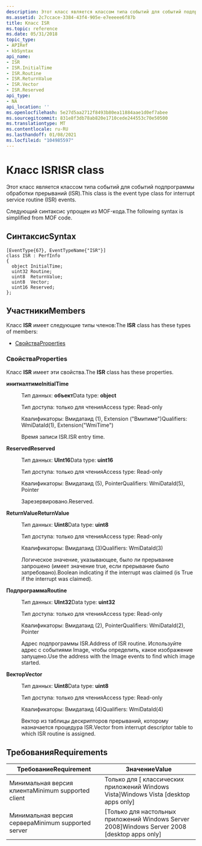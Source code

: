 ```yaml
---
description: Этот класс является классом типа событий для событий подпрограммы обработки прерываний (ISR). Следующий синтаксис упрощен из MOF-кода.
ms.assetid: 2c7ccace-3384-43f4-905e-e7eeeee6f87b
title: Класс ISR
ms.topic: reference
ms.date: 05/31/2018
topic_type:
- APIRef
- kbSyntax
api_name:
- ISR
- ISR.InitialTime
- ISR.Routine
- ISR.ReturnValue
- ISR.Vector
- ISR.Reserved
api_type:
- NA
api_location: ''
ms.openlocfilehash: 5e27d5aa2712f8493b80ea11884aae1d0ef7abee
ms.sourcegitcommit: 831e8f3db78ab820e1710cede244553c70e50500
ms.translationtype: MT
ms.contentlocale: ru-RU
ms.lasthandoff: 01/08/2021
ms.locfileid: "104985597"
---
```

# <a name="isr-class"></a><span data-ttu-id="68c91-104">Класс ISR</span><span class="sxs-lookup"><span data-stu-id="68c91-104">ISR class</span></span>

<span data-ttu-id="68c91-105">Этот класс является классом типа событий для событий подпрограммы обработки прерываний (ISR).</span><span class="sxs-lookup"><span data-stu-id="68c91-105">This class is the event type class for interrupt service routine (ISR) events.</span></span>

<span data-ttu-id="68c91-106">Следующий синтаксис упрощен из MOF-кода.</span><span class="sxs-lookup"><span data-stu-id="68c91-106">The following syntax is simplified from MOF code.</span></span>

## <a name="syntax"></a><span data-ttu-id="68c91-107">Синтаксис</span><span class="sxs-lookup"><span data-stu-id="68c91-107">Syntax</span></span>

``` syntax
[EventType{67}, EventTypeName{"ISR"}]
class ISR : PerfInfo
{
  object InitialTime;
  uint32 Routine;
  uint8  ReturnValue;
  uint8  Vector;
  uint16 Reserved;
};
```

## <a name="members"></a><span data-ttu-id="68c91-108">Участники</span><span class="sxs-lookup"><span data-stu-id="68c91-108">Members</span></span>

<span data-ttu-id="68c91-109">Класс **ISR** имеет следующие типы членов:</span><span class="sxs-lookup"><span data-stu-id="68c91-109">The **ISR** class has these types of members:</span></span>

-   [<span data-ttu-id="68c91-110">Свойства</span><span class="sxs-lookup"><span data-stu-id="68c91-110">Properties</span></span>](#properties)

### <a name="properties"></a><span data-ttu-id="68c91-111">Свойства</span><span class="sxs-lookup"><span data-stu-id="68c91-111">Properties</span></span>

<span data-ttu-id="68c91-112">Класс **ISR** имеет эти свойства.</span><span class="sxs-lookup"><span data-stu-id="68c91-112">The **ISR** class has these properties.</span></span>

<dl> <dt>

<span data-ttu-id="68c91-113">**инитиалтиме**</span><span class="sxs-lookup"><span data-stu-id="68c91-113">**InitialTime**</span></span>
</dt> <dd> <dl> <dt>

<span data-ttu-id="68c91-114">Тип данных: **объект**</span><span class="sxs-lookup"><span data-stu-id="68c91-114">Data type: **object**</span></span>
</dt> <dt>

<span data-ttu-id="68c91-115">Тип доступа: только для чтения</span><span class="sxs-lookup"><span data-stu-id="68c91-115">Access type: Read-only</span></span>
</dt> <dt>

<span data-ttu-id="68c91-116">Квалификаторы: Вмидатаид (1), Extension ("Вмитиме")</span><span class="sxs-lookup"><span data-stu-id="68c91-116">Qualifiers: WmiDataId(1), Extension("WmiTime")</span></span>
</dt> </dl>

<span data-ttu-id="68c91-117">Время записи ISR.</span><span class="sxs-lookup"><span data-stu-id="68c91-117">ISR entry time.</span></span>

</dd> <dt>

<span data-ttu-id="68c91-118">**Reserved**</span><span class="sxs-lookup"><span data-stu-id="68c91-118">**Reserved**</span></span>
</dt> <dd> <dl> <dt>

<span data-ttu-id="68c91-119">Тип данных: **UInt16**</span><span class="sxs-lookup"><span data-stu-id="68c91-119">Data type: **uint16**</span></span>
</dt> <dt>

<span data-ttu-id="68c91-120">Тип доступа: только для чтения</span><span class="sxs-lookup"><span data-stu-id="68c91-120">Access type: Read-only</span></span>
</dt> <dt>

<span data-ttu-id="68c91-121">Квалификаторы: Вмидатаид (5), Pointer</span><span class="sxs-lookup"><span data-stu-id="68c91-121">Qualifiers: WmiDataId(5), Pointer</span></span>
</dt> </dl>

<span data-ttu-id="68c91-122">Зарезервировано.</span><span class="sxs-lookup"><span data-stu-id="68c91-122">Reserved.</span></span>

</dd> <dt>

<span data-ttu-id="68c91-123">**ReturnValue**</span><span class="sxs-lookup"><span data-stu-id="68c91-123">**ReturnValue**</span></span>
</dt> <dd> <dl> <dt>

<span data-ttu-id="68c91-124">Тип данных: **Uint8**</span><span class="sxs-lookup"><span data-stu-id="68c91-124">Data type: **uint8**</span></span>
</dt> <dt>

<span data-ttu-id="68c91-125">Тип доступа: только для чтения</span><span class="sxs-lookup"><span data-stu-id="68c91-125">Access type: Read-only</span></span>
</dt> <dt>

<span data-ttu-id="68c91-126">Квалификаторы: Вмидатаид (3)</span><span class="sxs-lookup"><span data-stu-id="68c91-126">Qualifiers: WmiDataId(3)</span></span>
</dt> </dl>

<span data-ttu-id="68c91-127">Логическое значение, указывающее, было ли прерывание запрошено (имеет значение true, если прерывание было затребовано).</span><span class="sxs-lookup"><span data-stu-id="68c91-127">Boolean indicating if the interrupt was claimed (is True if the interrupt was claimed).</span></span>

</dd> <dt>

<span data-ttu-id="68c91-128">**Подпрограмма**</span><span class="sxs-lookup"><span data-stu-id="68c91-128">**Routine**</span></span>
</dt> <dd> <dl> <dt>

<span data-ttu-id="68c91-129">Тип данных: **UInt32**</span><span class="sxs-lookup"><span data-stu-id="68c91-129">Data type: **uint32**</span></span>
</dt> <dt>

<span data-ttu-id="68c91-130">Тип доступа: только для чтения</span><span class="sxs-lookup"><span data-stu-id="68c91-130">Access type: Read-only</span></span>
</dt> <dt>

<span data-ttu-id="68c91-131">Квалификаторы: Вмидатаид (2), Pointer</span><span class="sxs-lookup"><span data-stu-id="68c91-131">Qualifiers: WmiDataId(2), Pointer</span></span>
</dt> </dl>

<span data-ttu-id="68c91-132">Адрес подпрограммы ISR.</span><span class="sxs-lookup"><span data-stu-id="68c91-132">Address of ISR routine.</span></span> <span data-ttu-id="68c91-133">Используйте адрес с событиями Image, чтобы определить, какое изображение запущено.</span><span class="sxs-lookup"><span data-stu-id="68c91-133">Use the address with the Image events to find which image started.</span></span>

</dd> <dt>

<span data-ttu-id="68c91-134">**Вектор**</span><span class="sxs-lookup"><span data-stu-id="68c91-134">**Vector**</span></span>
</dt> <dd> <dl> <dt>

<span data-ttu-id="68c91-135">Тип данных: **Uint8**</span><span class="sxs-lookup"><span data-stu-id="68c91-135">Data type: **uint8**</span></span>
</dt> <dt>

<span data-ttu-id="68c91-136">Тип доступа: только для чтения</span><span class="sxs-lookup"><span data-stu-id="68c91-136">Access type: Read-only</span></span>
</dt> <dt>

<span data-ttu-id="68c91-137">Квалификаторы: Вмидатаид (4)</span><span class="sxs-lookup"><span data-stu-id="68c91-137">Qualifiers: WmiDataId(4)</span></span>
</dt> </dl>

<span data-ttu-id="68c91-138">Вектор из таблицы дескрипторов прерываний, которому назначается процедура ISR.</span><span class="sxs-lookup"><span data-stu-id="68c91-138">Vector from interrupt descriptor table to which ISR routine is assigned.</span></span>

</dd> </dl>

## <a name="requirements"></a><span data-ttu-id="68c91-139">Требования</span><span class="sxs-lookup"><span data-stu-id="68c91-139">Requirements</span></span>



| <span data-ttu-id="68c91-140">Требование</span><span class="sxs-lookup"><span data-stu-id="68c91-140">Requirement</span></span> | <span data-ttu-id="68c91-141">Значение</span><span class="sxs-lookup"><span data-stu-id="68c91-141">Value</span></span> |
|-------------------------------------|------------------------------------------------------|
| <span data-ttu-id="68c91-142">Минимальная версия клиента</span><span class="sxs-lookup"><span data-stu-id="68c91-142">Minimum supported client</span></span><br/> | <span data-ttu-id="68c91-143">Только для \[ классических приложений Windows Vista\]</span><span class="sxs-lookup"><span data-stu-id="68c91-143">Windows Vista \[desktop apps only\]</span></span><br/>       |
| <span data-ttu-id="68c91-144">Минимальная версия сервера</span><span class="sxs-lookup"><span data-stu-id="68c91-144">Minimum supported server</span></span><br/> | <span data-ttu-id="68c91-145">\[Только для настольных приложений Windows Server 2008\]</span><span class="sxs-lookup"><span data-stu-id="68c91-145">Windows Server 2008 \[desktop apps only\]</span></span><br/> |



 

 




